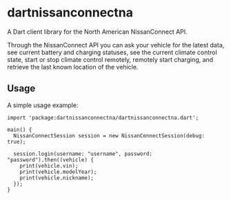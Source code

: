 # dartnissanconnectna

A Dart client library for the North American NissanConnect API.

Through the NissanConnect API you can ask your vehicle for the latest data, see current battery and charging statuses, see the current climate control state, start or stop climate control remotely, remotely start charging, and retrieve the last known location of the vehicle.

## Usage

A simple usage example:

    import 'package:dartnissanconnectna/dartnissanconnectna.dart';

    main() {
      NissanConnectSession session = new NissanConnectSession(debug: true);

      session.login(username: "username", password: "password").then((vehicle) {
        print(vehicle.vin);
        print(vehicle.modelYear);
        print(vehicle.nickname);
      });
    }
